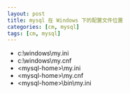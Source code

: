 ```yaml
---
layout: post
title: mysql 在 Windows 下的配置文件位置
categories: [cm, mysql]
tags: [cm, mysql]
---
```



* c:\windows\my.ini
* c:\windows\my.cnf
* \<mysql-home\>\my.ini
* \<mysql-home\>\my.cnf
* \<mysql-home\>\bin\my.ini


